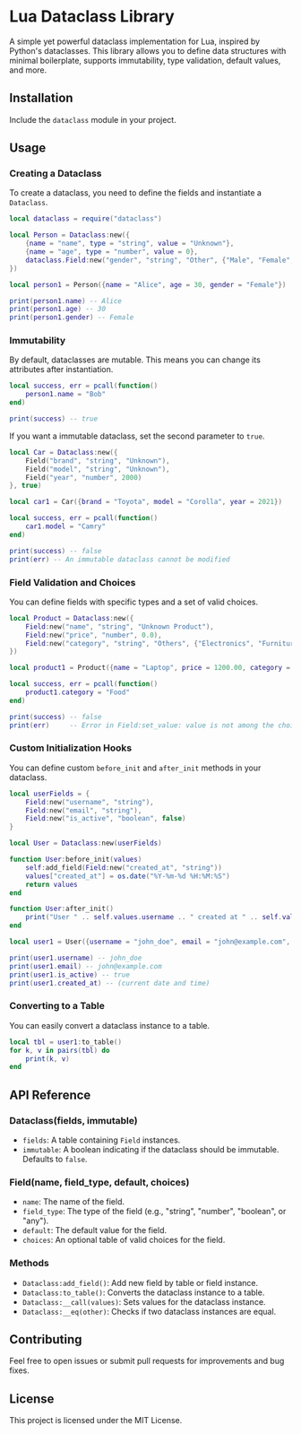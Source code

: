 # Lua Dataclass Library

A simple yet powerful dataclass implementation for Lua, inspired by Python's dataclasses. This library allows you to define data structures with minimal boilerplate, supports immutability, type validation, default values, and more.

## Installation

Include the `dataclass` module in your project.

## Usage

### Creating a Dataclass

To create a dataclass, you need to define the fields and instantiate a `Dataclass`.

```lua
local dataclass = require("dataclass")

local Person = Dataclass:new({
    {name = "name", type = "string", value = "Unknown"},
    {name = "age", type = "number", value = 0},
    dataclass.Field:new("gender", "string", "Other", {"Male", "Female", "Other"}) -- With Field class
})

local person1 = Person({name = "Alice", age = 30, gender = "Female"})

print(person1.name) -- Alice
print(person1.age) -- 30
print(person1.gender) -- Female
```

### Immutability

By default, dataclasses are mutable. This means you can change its attributes after instantiation.

```lua
local success, err = pcall(function()
    person1.name = "Bob"
end)

print(success) -- true
```

If you want a immutable dataclass, set the second parameter to `true`.

```lua
local Car = Dataclass:new({
    Field("brand", "string", "Unknown"),
    Field("model", "string", "Unknown"),
    Field("year", "number", 2000)
}, true)

local car1 = Car({brand = "Toyota", model = "Corolla", year = 2021})

local success, err = pcall(function()
    car1.model = "Camry"
end)

print(success) -- false
print(err) -- An immutable dataclass cannot be modified
```

### Field Validation and Choices

You can define fields with specific types and a set of valid choices.

```lua
local Product = Dataclass:new({
    Field:new("name", "string", "Unknown Product"),
    Field:new("price", "number", 0.0),
    Field:new("category", "string", "Others", {"Electronics", "Furniture", "Clothing", "Others"})
})

local product1 = Product({name = "Laptop", price = 1200.00, category = "Electronics"})

local success, err = pcall(function()
    product1.category = "Food"
end)

print(success) -- false
print(err)     -- Error in Field:set_value: value is not among the choices: Food
```

### Custom Initialization Hooks

You can define custom `before_init` and `after_init` methods in your dataclass.

```lua
local userFields = {
    Field:new("username", "string"),
    Field:new("email", "string"),
    Field:new("is_active", "boolean", false)
}

local User = Dataclass:new(userFields)

function User:before_init(values)
    self:add_field(Field:new("created_at", "string"))
    values["created_at"] = os.date("%Y-%m-%d %H:%M:%S")
    return values
end

function User:after_init()
    print("User " .. self.values.username .. " created at " .. self.values.created_at)
end

local user1 = User({username = "john_doe", email = "john@example.com", is_active = true})

print(user1.username) -- john_doe
print(user1.email) -- john@example.com
print(user1.is_active) -- true
print(user1.created_at) -- (current date and time)
```

### Converting to a Table

You can easily convert a dataclass instance to a table.

```lua
local tbl = user1:to_table()
for k, v in pairs(tbl) do
    print(k, v)
end
```

## API Reference

### Dataclass(fields, immutable)

- `fields`: A table containing `Field` instances.
- `immutable`: A boolean indicating if the dataclass should be immutable. Defaults to `false`.

### Field(name, field_type, default, choices)

- `name`: The name of the field.
- `field_type`: The type of the field (e.g., "string", "number", "boolean", or "any").
- `default`: The default value for the field.
- `choices`: An optional table of valid choices for the field.

### Methods

- `Dataclass:add_field()`: Add new field by table or field instance.
- `Dataclass:to_table()`: Converts the dataclass instance to a table.
- `Dataclass:__call(values)`: Sets values for the dataclass instance.
- `Dataclass:__eq(other)`: Checks if two dataclass instances are equal.

## Contributing

Feel free to open issues or submit pull requests for improvements and bug fixes.

## License

This project is licensed under the MIT License.